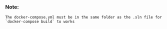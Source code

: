 
### Note:
    The docker-compose.yml must be in the same folder as the .sln file for `docker-compose build` to works
    
